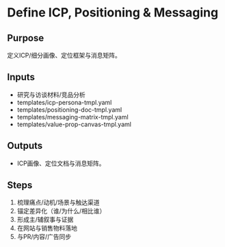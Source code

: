 # Define ICP, Positioning & Messaging

## Purpose

定义ICP/细分画像、定位框架与消息矩阵。

## Inputs

- 研究与访谈材料/竞品分析
- templates/icp-persona-tmpl.yaml
- templates/positioning-doc-tmpl.yaml
- templates/messaging-matrix-tmpl.yaml
- templates/value-prop-canvas-tmpl.yaml

## Outputs

- ICP画像、定位文档与消息矩阵。

## Steps

1. 梳理痛点/动机/场景与触达渠道
2. 锚定差异化（谁/为什么/相比谁）
3. 形成主/辅叙事与证据
4. 在网站与销售物料落地
5. 与PR/内容/广告同步
